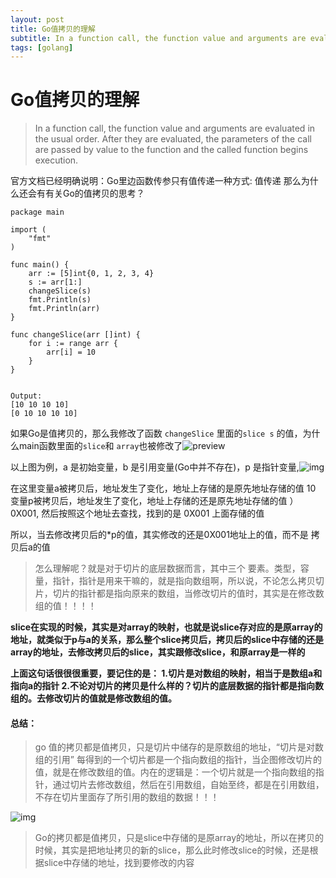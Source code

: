 ```yaml
---
layout: post
title: Go值拷贝的理解
subtitle: In a function call, the function value and arguments are evaluated in  the usual order. After they are evaluated, the parameters of the call are passed by value to the function and the called function begins execution.
tags: [golang]
---
```

# Go值拷贝的理解

> In a function call, the function value and arguments are evaluated in the usual order. After they are evaluated, the parameters of the call are passed by value to the function and the called function begins execution.

官方文档已经明确说明：Go里边函数传参只有值传递一种方式: 值传递
那么为什么还会有有关Go的值拷贝的思考？

```
package main

import (
    "fmt"
)

func main() {
    arr := [5]int{0, 1, 2, 3, 4}
    s := arr[1:]
    changeSlice(s)
    fmt.Println(s)
    fmt.Println(arr)
}

func changeSlice(arr []int) {
    for i := range arr {
        arr[i] = 10
    }
}


Output:
[10 10 10 10]
[0 10 10 10 10]
```

如果Go是值拷贝的，那么我修改了函数 `changeSlice` 里面的`slice s` 的值，为什么main函数里面的`slice`和 `array`也被修改了![preview](https://segmentfault.com/img/remote/1460000020086648?w=1256&h=946/view)

以上图为例，a 是初始变量，b 是引用变量(Go中并不存在)，p 是指针变量,![img](https://segmentfault.com/img/remote/1460000020086649?w=896&h=498)

在这里变量a被拷贝后，地址发生了变化，地址上存储的是原先地址存储的值 10 变量p被拷贝后，地址发生了变化，地址上存储的还是原先地址存储的值 ）0X001, 然后按照这个地址去查找，找到的是 0X001 上面存储的值

所以，当去修改拷贝后的*p的值，其实修改的还是0X001地址上的值，而不是 拷贝后a的值

> 怎么理解呢？就是对于切片的底层数据而言，其中三个 要素。类型，容量，指针，指针是用来干嘛的，就是指向数组啊，所以说，不论怎么拷贝切片，切片的指针都是指向原来的数组，当修改切片的值时，其实是在修改数组的值！！！！

**slice在实现的时候，其实是对array的映射，也就是说slice存对应的是原array的地址，就类似于p与a的关系，那么整个slice拷贝后，拷贝后的slice中存储的还是array的地址，去修改拷贝后的slice，其实跟修改slice，和原array是一样的**

**上面这句话很很很重要，要记住的是：	1.切片是对数组的映射，相当于是数组a和指向a的指针	2.不论对切片的拷贝是什么样的？切片的底层数据的指针都是指向数组的。去修改切片的值就是修改数组的值。**





#### 总结：

> go 值的拷贝都是值拷贝，只是切片中储存的是原数组的地址，“切片是对数组的引用” 每得到的一个切片都是一个指向数组的指针，当企图修改切片的值，就是在修改数组的值。内在的逻辑是：一个切片就是一个指向数组的指针，通过切片去修改数组，然后在引用数组，自始至终，都是在引用数组，不存在切片里面存了所引用的数组的数据！！！

![img](https://segmentfault.com/img/remote/1460000020086649?w=896&h=498)

> Go的拷贝都是值拷贝，只是slice中存储的是原array的地址，所以在拷贝的时候，其实是把地址拷贝的新的slice，那么此时修改slice的时候，还是根据slice中存储的地址，找到要修改的内容


